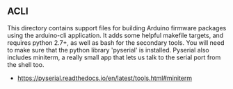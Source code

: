 

## ACLI

This directory contains support files for building Arduino firmware
packages using the arduino-cli application.  It adds some helpful
makefile targets, and requires python 2.7+, as well as bash for the
secondary tools.  You will need to make sure that the python
library 'pyserial' is installed.  Pyserial also includes miniterm,
a really small app that lets us talk to the serial port from the 
shell too.

- https://pyserial.readthedocs.io/en/latest/tools.html#miniterm

